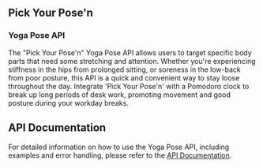 ## Pick Your Pose'n 
### Yoga Pose API
The "Pick Your Pose'n" Yoga Pose API allows users to target specific body parts that need some stretching and attention.
Whether you're experiencing stiffness in the hips from prolonged sitting, or soreness in the low-back from poor posture, this API is a quick and convenient way to 
stay loose throughout the day. Integrate 'Pick Your Pose'n' with a Pomodoro clock to break up long periods of desk work, promoting movement and good posture during your workday breaks. 

## API Documentation

For detailed information on how to use the Yoga Pose API, including examples and error handling, please refer to the [API Documentation](documents/API_documentation.md).
